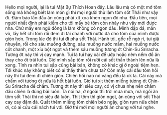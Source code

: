 Hello mọi người, lại là tui Mật Bự Thích Hoan đây. Lâu lâu mà có một mớ tôm sống mà không biết làm món gì thì mọi người thử làm tôm sốt Thái như vậy đi. Đảm bảo lần đầu ăn cũng phải xít xoa khen ngon đó nha. Đầu tiên, mọi người nhất định phải kiếm cho tôi mấy bé tôm còn nhảy như vậy mới được nha. Chứ mấy em ngủ đông là làm không có ngon đâu. Mình dập đá, mần vỏ, lấy hết chỉ tôm rồi đem đi tái chanh với nước đá cho tôm của mình được giòn hơn. Trong lúc đó thì tui đi pha sốt Thái. Hành tỏi, gốc rễ ngò rí, tui giã nhuyễn, rồi cho sáu muỗng đường, sáu muỗng nước mắm, hai muỗng nước cốt chanh, một xíu bột ngọt và thêm sáu muỗng tương ớt Chin-Su Sriracha. Tương ớt này thì vị cay mạnh. Tui là tui hay xài để ướp hoặc nêm nếm đồ ăn thay cho ớt trái luôn. Giờ mình sắp tôm rồi rưới cái sốt thần thánh lên nữa là xong. Tính ra nhìn tui sắp cũng bài bản, không có khác gì ở ngoài tiệm hen. Tới khúc này không biết có ai thấy thèm chưa ta? Còn mấy cái đầu tôm hồi nãy thì tui đem đi chiên giòn. Chiên hồi nào nó vàng đều là ok la. Cái này mà chấm với tương ớt nữa là hết bài luôn. Giờ tui xịt thêm miếng tương ớt Chin-Su Sriracha để chấm. Tương ớt này thì siêu cay, có vị chua nhẹ nên chấm đầu chiên là đúng bài luôn. Ta nói ha, ở ngoài thì trời mưa mưa, mà ngồi ăn tôm sốt Thái thì nó siêu đã luôn. Thịt tôm thì giòn ngọt, ăn cùng với sốt Thái cay cay đậm đà. Quất thêm miếng tôm chiên béo ngậy, giòn rụm nữa chèn ơi, có ai cứu cái nách tui với. Giờ thì mời mọi người ăn chung với tui nghe.